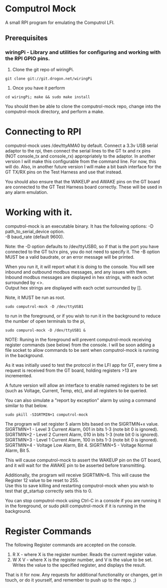 # Computrol Mock

A small RPI program for emulating the Computrol LFI.
## Prerequisites
### wiringPi - Library and utilities for configuring and working with the RPI GPIO pins.
1. Clone the git repo of wiringPi.

```
git clone git://git.drogon.net/wiringPi
```

1. Once you have it perform 

```
cd wiringPi; make && sudo make install
```

You should then be able to clone the computrol-mock repo, change into the computrol-mock directory, and perform a make.

# Connecting to RPI

computrol-mock uses /dev/ttyAMA0 by default.  Connect a 3.3v USB serial adaptor to the rpi, then connect the serial lines to the GT tx and rx pins (NOT console_tx and console_rx) appropriately to the adaptor.  In another version I will make this configurable from the command line.  For now, this will do.
Also, in another future version I will make a bit bash interface for the GT TX/RX pins on the Test Harness and use that instead.

You should also ensure that the WAKEUP and AWAKE pins on the GT board are connected to the GT Test Harness board correctly.  These will be used in any alarm emulation.

# Working with it.

computrol-mock is an executable binary.
It has the following options:
-D path_to_serial_device option.  
-B baud_rate (default 9600).

Note: the -D option defaults to /dev/ttyUSB0, so if that is the port you have connected to the GT tx/rx pins, you do not need to specify it. The -B option MUST be a valid baudrate, or an error message will be printed.

When you run it, it will report what it is doing to the console.
You will see inbound and outbound modbus messages, and any issues with them.  
Inbound modbus messages are displayed in hex strings, with each octet surrounded by <>.  
Output hex strings are displayed with each octet surrounded by [].

Note, it MUST be run as root.

```
sudo computrol-mock -D /dev/ttyUSB1
```

to run in the foreground, or if you wish to run it in the background to reduce the number of open terminals to the pi,  

```
sudo compurol-mock -D /dev/ttyUSB1 &
```

NOTE: Runing in the foreground will prevent computrol-mock receiving register commands (see below) from the console.  I will be soon adding a file socket to allow commands to be sent when computrol-mock is running in the background.

As it was initially used to test the protocol in the LFI app for GT, every time a request is received from the GT board, holding registers >13 are incremented.

A future version will allow an interface to enable named registers to be set (such as Voltage, Current, Temp, etc), and all registers to be queried.

You can also simulate a "report by exception" alarm by using a command similar to that below.

```
sudo pkill -SIGRTMIN+1 computrol-mock
```

The program will set register 5 alarm bits based on the SIGRTMIN+x value.
SIGRTMIN+1 - Level 3 Current Alarm, 001 in bits 1-3 (note bit 0 is ignored).
SIGRTMIN+2 - Level 2 Current Alarm, 010 in bits 1-3 (note bit 0 is ignored).
SIGRTMIN+3 - Level 1 Current Alarm, 100 in bits 1-3 (note bit 0 is ignored).
SIGRTMIN+4 - Voltage Low Alarm, Bit 4.
SIGRTMIN+5 - Voltage Normal Alarm, Bit 5.

This will cause computrol-mock to assert the WAKEUP pin on the GT board, and it will wait for the AWAKE pin to be asserted before transmitting.

Additionally, the program will receive SIGRTMIN+6.  This will cause the Register 12 value to be reset to 255.  
Use this to save killing and restarting computrol-mock when you wish to test that gt_startup correctly sets this to 0.

You can stop computrol-mock using Ctrl-C in a console if you are running it in the foreground, or sudo pkill computrol-mock if it is running in the background.

# Register Commands
The following Register commands are accepted on the console.

1. R X - where X is the register number. Reads the current register value.
2. W X V - where X is the register number, and V is the value to be set.  Writes the value to the specified register, and displays the result.

That is it for now.  Any requests for additional functionality or changes, get in touch, or do it yourself, and remember to push up to the repo. ;)

